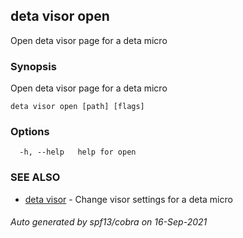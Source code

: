 ## deta visor open

Open deta visor page for a deta micro

### Synopsis

Open deta visor page for a deta micro

```
deta visor open [path] [flags]
```

### Options

```
  -h, --help   help for open
```

### SEE ALSO

* [deta visor](deta_visor.md)	 - Change visor settings for a deta micro

###### Auto generated by spf13/cobra on 16-Sep-2021
